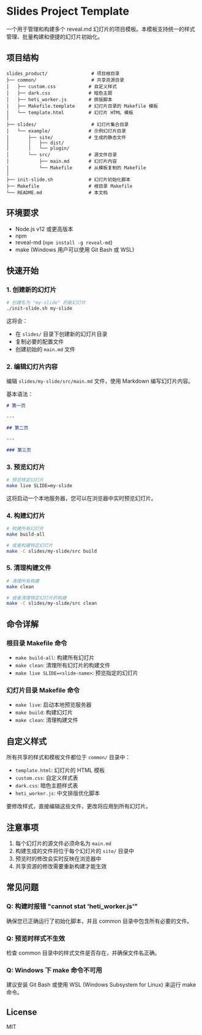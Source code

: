 # Slides Project Template

一个用于管理和构建多个 reveal.md 幻灯片的项目模板。本模板支持统一的样式管理、批量构建和便捷的幻灯片初始化。

## 项目结构

```
slides_product/                # 项目根目录
├── common/                    # 共享资源目录
│   ├── custom.css            # 自定义样式
│   ├── dark.css              # 暗色主题
│   ├── heti_worker.js        # 排版脚本
│   ├── Makefile.template     # 幻灯片目录的 Makefile 模板
│   └── template.html         # 幻灯片 HTML 模板
│
├── slides/                    # 幻灯片集合目录
│   └── example/              # 示例幻灯片目录
│       ├── site/             # 生成的静态文件
│       │   ├── dist/
│       │   └── plugin/
│       └── src/              # 源文件目录
│           ├── main.md       # 幻灯片内容
│           └── Makefile      # 从模板复制的 Makefile
│
├── init-slide.sh             # 幻灯片初始化脚本
├── Makefile                  # 根目录 Makefile
└── README.md                 # 本文档
```

## 环境要求

- Node.js v12 或更高版本
- npm
- reveal-md (`npm install -g reveal-md`)
- make (Windows 用户可以使用 Git Bash 或 WSL)

## 快速开始

### 1. 创建新的幻灯片

```bash
# 创建名为 "my-slide" 的新幻灯片
./init-slide.sh my-slide
```

这将会：
- 在 `slides/` 目录下创建新的幻灯片目录
- 复制必要的配置文件
- 创建初始的 `main.md` 文件

### 2. 编辑幻灯片内容

编辑 `slides/my-slide/src/main.md` 文件，使用 Markdown 编写幻灯片内容。

基本语法：
```markdown
# 第一页

---

## 第二页

---

### 第三页
```

### 3. 预览幻灯片

```bash
# 预览特定幻灯片
make live SLIDE=my-slide
```

这将启动一个本地服务器，您可以在浏览器中实时预览幻灯片。

### 4. 构建幻灯片

```bash
# 构建所有幻灯片
make build-all

# 或者构建特定幻灯片
make -C slides/my-slide/src build
```

### 5. 清理构建文件

```bash
# 清理所有构建
make clean

# 或者清理特定幻灯片的构建
make -C slides/my-slide/src clean
```

## 命令详解

### 根目录 Makefile 命令

- `make build-all`: 构建所有幻灯片
- `make clean`: 清理所有幻灯片的构建文件
- `make live SLIDE=<slide-name>`: 预览指定的幻灯片

### 幻灯片目录 Makefile 命令

- `make live`: 启动本地预览服务器
- `make build`: 构建幻灯片
- `make clean`: 清理构建文件

## 自定义样式

所有共享的样式和模板文件都位于 `common/` 目录中：

- `template.html`: 幻灯片的 HTML 模板
- `custom.css`: 自定义样式表
- `dark.css`: 暗色主题样式表
- `heti_worker.js`: 中文排版优化脚本

要修改样式，直接编辑这些文件，更改将应用到所有幻灯片。

## 注意事项

1. 每个幻灯片的源文件必须命名为 `main.md`
2. 构建生成的文件将位于每个幻灯片的 `site/` 目录中
3. 预览时的修改会实时反映在浏览器中
4. 共享资源的修改需要重新构建才能生效

## 常见问题

### Q: 构建时报错 "cannot stat 'heti_worker.js'"

确保您已正确运行了初始化脚本，并且 common 目录中包含所有必要的文件。

### Q: 预览时样式不生效

检查 common 目录中的样式文件是否存在，并确保文件名正确。

### Q: Windows 下 make 命令不可用

建议安装 Git Bash 或使用 WSL (Windows Subsystem for Linux) 来运行 make 命令。

## License

MIT
